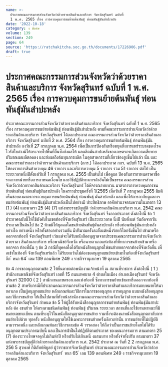 ```yaml
---
name: >-
  ประกาศคณะกรรมการส่วนจังหวัดว่าด้วยราคาสินค้าและบริการ จังหวัดสุรินทร์ ฉบับที่
  1 พ.ศ. 2565 เรื่อง การควบคุมการขนย้ายต้นพันธุ์ ท่อนพันธุ์มันสำปะหลัง
date: '2022-10-18'
category: ง พิเศษ
volume: 139
section: 249
page: 64
source: 'https://ratchakitcha.soc.go.th/documents/17226906.pdf'
draft: true
---
```


# ประกาศคณะกรรมการส่วนจังหวัดว่าด้วยราคาสินค้าและบริการ จังหวัดสุรินทร์ ฉบับที่ 1 พ.ศ. 2565 เรื่อง การควบคุมการขนย้ายต้นพันธุ์ ท่อนพันธุ์มันสำปะหลัง

ประกาศคณะกรรมการส่วนจังหวัดว่าด้วยราคาสินค้าและบริการ จังหวัดสุรินทร์ ฉบับที่ 1 พ.ศ. 2565 เรื่อง การควบคุมการขนย้ายต้นพันธุ์ ท่อนพันธุ์มันสำปะหลัง ตามที่คณะกรรมการส่วนจังหวัดว่าด้วยราคาสินค้าและบริการ จังหวัดสุรินทร์ ได้ออกประกาศ คณะกรรมการส่วนจังหวัดว่าด้วยราคาสินค้าและบริการ จังหวัดสุรินทร์ ฉบับที่ 2 พ.ศ. 2564 เรื่อง การควบคุมการขนย้ายต้นพันธุ์ ท่อนพันธุ์มันสำปะหลัง ลงวันที่ 27 กรกฎาคม พ.ศ. 2564 เพื่อเป็นการป้องกันหรือหยุดยั้งการแพร่ระบาดของโรคไวรัสใบด่างมิให้กระจายไปพื้นที่อื่นซึ่งส่งผลให้ ผลผลิตมันสาปะหลังของเกษตรกรเกิดความเสียหาย ปริมาณผลผลิตลดลง และส่งผลถึงต้นทุนการผลิต ในอุตสาหกรรมที่เกี่ยวข้องสูงขึ้นไปแล้ว นั้น และคณะกรรมกำรกลางว่าด้วยราคาสินค้าและบริการ (กกร.) ได้ออกประกาศ กกร. ฉบับที่ 13 พ.ศ. 2565 ให้คงรายการสินค้าควบคุม 46 รายการ และบริการควบคุม 5 รายการ รวม 51 รายการ ต่อไป เป็นระยะเวลาหนึ่งปีตั้งแต่วันที่ 1 กรกฎาคม พ.ศ. 2565 เป็นต้นไป เพื่อดูแล ป้องกันการกาหนดราคาซื้อ ราคาจาหน่ายหรือการกาหนดเงื่อนไข และวิธีปฏิบัติทางการค้าอันไม่เป็นธรรม คณะกรรมการส่วนจังหวัดว่าด้วยราคาสินค้าและบริการ จังหวัดสุรินทร์ ได้พิจารณาทบทวน มาตรการการควบคุมการขนย้ายต้นพันธุ์ ท่อนพันธุ์มันสาปะหลัง ในคราวประชุมครั้งที่ 1/2565 เมื่อวันที่ 7 กรกฎาคม 2565 มีมติเห็นชอบคงมาตรการควบคุมการขนย้ายต้นพันธุ์ ท่อนพันธุ์ มันสาปะหลัง และเพื่อให้การกากับดูแลการขนย้ายต้นพันธุ์ ท่อนพันธุ์มันสาปะหลังเป็นไปอย่างมี ประสิทธิภาพ อาศัยอำนาจตามความในมาตรา 13 (1 ) (4) และมาตรา 25 (4) (7) แห่งพระราชบัญญัติ ว่าด้วยราคาสินค้าและบริการ พ.ศ. 2542 คณะกรรมการส่วนจังหวัดว่าด้วยราคาสินค้าและบริการ จังหวัดสุรินทร์ จึงออกประกาศ ดังต่อไปนี้ ข้อ 1 ประกาศฉบับนี้ให้ใช้บังคับในเขตท้องที่จังหวัดสุรินทร์ เป็นระยะเวลาห นึ่งปี นับตั้งแต่ วันถัดจากวันประกาศเป็นต้นไป ข้อ 2 ห้ามมิให้บุคคลใดขนย้ายต้นพันธุ์มันสาปะหลัง หรือท่อนพันธุ์มันสาปะหลัง อย่างใด อย่างหนึ่ง หรือทั้งสองอย่างรวมกัน มีปริมาณครั้งละตั้งแต่หนึ่งร้อยกิโลกรัมขึ้นไป เข้ามาหรือออกจากท้องที่ จังหวัดสุรินทร์ เว้นแต่จะได้รับหนังสืออนุญาตจากประธานคณะกรรมการส่วนจังหวัดว่าด้วยราคา สินค้าและบริการ หรือพาณิชย์จังหวัด หรือนายอาเภอแห่งท้องที่ที่ทาการขนย้ายเข้ามาหรือออกจาก ท้องที่นั้น ๆ ข้อ 3 กรณีที่บุคคลใดได้รับหนังสืออนุญาตให้ขนย้ายออกจากท้องที่จังหวัดอื่น เพื่ อเข้าในท้องที่ จังหวัดสุรินทร์แล้ว ได้รับยกเว้นไม่ต้องขออนุญาตขนย้ายเข้ามาในท้องที่จังหวัดสุรินทร์อีก ้ หนา 64 ่ เลม 139 ตอนพิเศษ 249 ง ราชกิจจานุเบกษา 19 ตุลาคม 2565

ข้อ 4 การขออนุญาตตามข้อ 2 ให้ยื่นคาขอต่อพนักงานเจ้าหน้าที่ ณ สถานที่ราชการ ดังต่อไปนี้ ( 1 ) สำนักงานพาณิชย์จังหวัดสุรินทร์ เลขที่ 15 ถนนเทศบาล 4 ตำบลในเมือง อำเภอเมืองสุรินทร์ จังหวัดสุรินทร์ 32000 ( 2 ) สานักงานเกษตรอาเภอแห่งท้องที่ ซึ่งทาการขนย้ายเข้ามาหรือออกจากท้องที่ตามข้อ 2 สาหรับกรณีที่ประธานคณะกรรมการส่วนจังหวัดว่าด้วยราคาสินค้าและบริการมอบหมายให้นายอาเภอ เป็นผู้อนุญาตขนย้าย หลักเกณฑ์และวิธีการในการขออนุญาต การอนุญาต แบบหนังสืออนุญาต และวิธีการขนย้าย ให้เป็นไปตามที่หัวหน้าสานักงานคณะกรรมการส่วนจังหวัดว่าด้วยราคาสินค้าและบริการจังหวัดสุรินทร์ กำหนด ข้อ 5 ให้ผู้ได้รับหนังสืออนุญาตการขนย้ายต้นพันธุ์ ท่อนพันธุ์มันสาปะหลัง ต้อ งขนย้าย ให้ตรงตามชนิดต้นพันธุ์ ท่อนพันธุ์ ปริมาณ ระยะเวลา สถานที่และใช้ยานพาหนะที่มีหมายเลขทะเบียน ตามที่ระบุไว้ในหนังสืออนุญาตการขนย้าย รวมทั้งจะต้องนาหนังสืออนุญาตกากับการขนย้ายไปด้วย ทุกครั้ง หนังสืออนุญาตให้ใช้เฉพาะการขนย้ายครั้งเดียวเท่านั้น การขนย้ายที่ไม่ปฏิบัติตามวรรคหนึ่ง และหลักเกณฑ์และวิธีการตามข้อ 4 วรรคสอง ให้ถือว่าเป็นการขนย้ายโดยไม่ได้รับอนุญาตตามประกาศฉบับนี้ และเป็นการฝ่าฝืนไม่ปฏิบัติตามประกาศ ของคณะกรรมการ ตามมาตรา 25 (7) ต้องระวางโทษจาคุกไม่เกินห้าปี หรือปรับไม่เกินหนึ่ งแสนบาท หรือทั้งจำทั้งปรับ ตามมาตรา 37 แห่งพระราชบัญญัติว่าด้วยราคาสินค้าและบริการ พ.ศ. 2542 ประกาศ ณ วันที่ 2 2 กรกฎาคม พ.ศ. 256 5 สุวพงศ์ กิติภัทย์พิบูลย์ ผู้ว่าราชการจังหวัดสุรินทร์ ประธานคณะกรรมการส่วนจังหวัดว่าด้วยราคาสินค้าและบริการ จังหวัดสุรินทร์ ้ หนา 65 ่ เลม 139 ตอนพิเศษ 249 ง ราชกิจจานุเบกษา 19 ตุลาคม 2565

